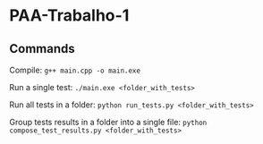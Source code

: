 # PAA-Trabalho-1

## Commands
Compile: `g++ main.cpp -o main.exe`

Run a single test: `./main.exe <folder_with_tests>`

Run all tests in a folder: `python run_tests.py <folder_with_tests>`

Group tests results in a folder into a single file: `python compose_test_results.py <folder_with_tests>`
